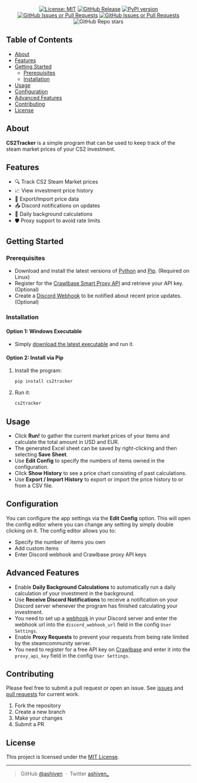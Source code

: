 <div align="center">

[![License: MIT](https://img.shields.io/badge/License-MIT-yellow.svg)](https://opensource.org/licenses/MIT)
[![GitHub Release](https://img.shields.io/github/v/release/ashiven/cs2tracker)](https://github.com/ashiven/cs2tracker/releases)
[![PyPI version](https://badge.fury.io/py/cs2tracker.svg)](https://badge.fury.io/py/cs2tracker)
[![GitHub Issues or Pull Requests](https://img.shields.io/github/issues/ashiven/cs2tracker)](https://github.com/ashiven/cs2tracker/issues)
[![GitHub Issues or Pull Requests](https://img.shields.io/github/issues-pr/ashiven/cs2tracker)](https://github.com/ashiven/cs2tracker/pulls)
![GitHub Repo stars](https://img.shields.io/github/stars/ashiven/cs2tracker)

</div>

## Table of Contents
- [About](#about)
- [Features](#features)
- [Getting Started](#getting-started)
  - [Prerequisites](#prerequisites)
  - [Installation](#installation)
- [Usage](#usage)
- [Configuration](#configuration)
- [Advanced Features](#advanced-features)
- [Contributing](#contributing)
- [License](#license)

## About

**CS2Tracker** is a simple program that can be used to keep track of the steam market prices of your CS2 investment.

## Features

- 🔍 Track CS2 Steam Market prices
- 📈 View investment price history
- 🧾 Export/Import price data
- 📤 Discord notifications on updates
- 📅 Daily background calculations
- 🛡️ Proxy support to avoid rate limits

## Getting Started

### Prerequisites

- Download and install the latest versions of [Python](https://www.python.org/downloads/) and [Pip](https://pypi.org/project/pip/). (Required on Linux)
- Register for the [Crawlbase Smart Proxy API](https://crawlbase.com/) and retrieve your API key. (Optional)
- Create a [Discord Webhook](https://support.discord.com/hc/en-us/articles/228383668-Intro-to-Webhooks) to be notified about recent price updates. (Optional)

### Installation

#### Option 1: Windows Executable

- Simply [download the latest executable](https://github.com/ashiven/cs2tracker/releases/latest/download/cs2tracker-windows.zip) and run it.

#### Option 2: Install via Pip

1. Install the program:

   ```bash
   pip install cs2tracker
   ```

2. Run it:

   ```bash
   cs2tracker
   ```

## Usage

- Click **Run!** to gather the current market prices of your items and calculate the total amount in USD and EUR.
- The generated Excel sheet can be saved by right-clicking and then selecting **Save Sheet**.
- Use **Edit Config** to specify the numbers of items owned in the configuration.
- Click **Show History** to see a price chart consisting of past calculations.
- Use **Export / Import History** to export or import the price history to or from a CSV file.

## Configuration

You can configure the app settings via the **Edit Config** option.
This will open the config editor where you can change any setting by simply double clicking on it. The config editor allows you to:

- Specify the number of items you own
- Add custom items
- Enter Discord webhook and Crawlbase proxy API keys

## Advanced Features

- Enable **Daily Background Calculations** to automatically run a daily calculation of your investment in the background.
- Use **Receive Discord Notifications** to receive a notification on your Discord server whenever the program has finished calculating your investment.
- You need to set up a [webhook](https://support.discord.com/hc/en-us/articles/228383668-Intro-to-Webhooks) in your Discord server and enter the webhook url into the `discord_webhook_url` field in the config `User Settings`.
- Enable **Proxy Requests** to prevent your requests from being rate limited by the steamcommunity server.
- You need to register for a free API key on [Crawlbase](crawlbase.com) and enter it into the `proxy_api_key` field in the config `User Settings`.

## Contributing

Please feel free to submit a pull request or open an issue. See [issues](https://github.com/ashiven/cs2tracker/issues) and [pull requests](https://github.com/ashiven/cs2tracker/pulls) for current work.

1. Fork the repository
2. Create a new branch
3. Make your changes
4. Submit a PR

## License

This project is licensed under the [MIT License](https://opensource.org/licenses/MIT).

---

> GitHub [@ashiven](https://github.com/Ashiven) &nbsp;&middot;&nbsp;
> Twitter [ashiven\_](https://twitter.com/ashiven_)
